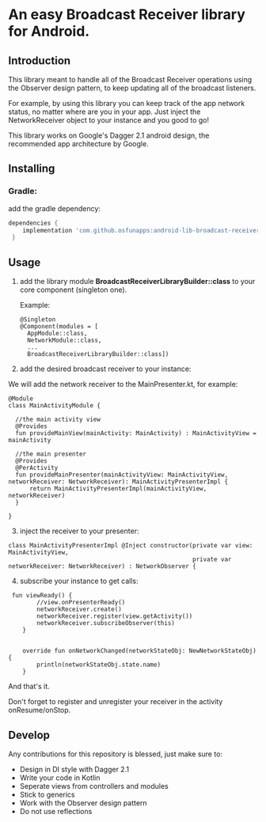 # An easy Broadcast Receiver library for Android.

## Introduction

This library meant to handle all of the Broadcast Receiver operations using the Observer design pattern, to keep updating all of the broadcast listeners. 

For example, by using this library you can keep track of the app network status, no matter where are you in your app. 
Just inject the NetworkReceiver object to your instance and you good to go!

This library works on Google's Dagger 2.1 android design, the recommended app architecture by Google.

## Installing

### Gradle:

add the gradle dependency:

```groovy
dependencies {
    implementation 'com.github.osfunapps:android-lib-broadcast-receiver:v1.0.2'
 }   
```

## Usage

1) add the library module **BroadcastReceiverLibraryBuilder::class** to your core component (singleton one).

    Example:
    ```
    @Singleton
    @Component(modules = [
      AppModule::class,
      NetworkModule::class,
      ...
      BroadcastReceiverLibraryBuilder::class])
    ```
    
    
2) add the desired broadcast receiver to your instance:

  We will add the network receiver to the MainPresenter.kt, for example:
  ```
  @Module
  class MainActivityModule {

    //the main activity view
    @Provides
    fun provideMainView(mainActivity: MainActivity) : MainActivityView = mainActivity

    //the main presenter
    @Provides
    @PerActivity
    fun provideMainPresenter(mainActivityView: MainActivityView, networkReceiver: NetworkReceiver): MainActivityPresenterImpl {
        return MainActivityPresenterImpl(mainActivityView, networkReceiver)
    }

}
   ```
   
   
3) inject the receiver to your presenter:

```
class MainActivityPresenterImpl @Inject constructor(private var view: MainActivityView,
                                                    private var networkReceiver: NetworkReceiver) : NetworkObserver {
```


4) subscribe your instance to get calls:
```
 fun viewReady() {
        //view.onPresenterReady()
        networkReceiver.create()
        networkReceiver.register(view.getActivity())
        networkReceiver.subscribeObserver(this)
    }


    override fun onNetworkChanged(networkStateObj: NewNetworkStateObj) {
        println(networkStateObj.state.name)
    }

 ```
And that's it. 

Don't forget to register and unregister your receiver in the activity onResume/onStop.

## Develop

Any contributions for this repository is blessed, just make sure to:
* Design in DI style with Dagger 2.1
* Write your code in Kotlin
* Seperate views from controllers and modules
* Stick to generics
* Work with the Observer design pattern
* Do not use reflections
